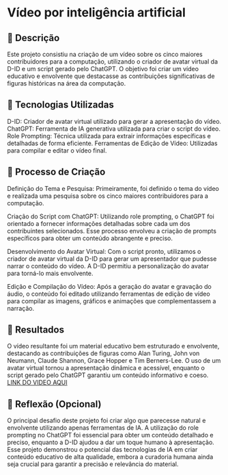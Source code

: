 # Vídeo por inteligência artificial

## 📒 Descrição
Este projeto consistiu na criação de um vídeo sobre os cinco maiores contribuidores para a computação, utilizando o criador de avatar virtual da D-ID e um script gerado pelo ChatGPT. O objetivo foi criar um vídeo educativo e envolvente que destacasse as contribuições significativas de figuras históricas na área da computação.

## 🤖 Tecnologias Utilizadas
D-ID: Criador de avatar virtual utilizado para gerar a apresentação do vídeo.
ChatGPT: Ferramenta de IA generativa utilizada para criar o script do vídeo.
Role Prompting: Técnica utilizada para extrair informações específicas e detalhadas de forma eficiente.
Ferramentas de Edição de Vídeo: Utilizadas para compilar e editar o vídeo final.

## 🧐 Processo de Criação
Definição do Tema e Pesquisa: Primeiramente, foi definido o tema do vídeo e realizada uma pesquisa sobre os cinco maiores contribuidores para a computação.

Criação do Script com ChatGPT: Utilizando role prompting, o ChatGPT foi orientado a fornecer informações detalhadas sobre cada um dos contribuintes selecionados. Esse processo envolveu a criação de prompts específicos para obter um conteúdo abrangente e preciso.

Desenvolvimento do Avatar Virtual: Com o script pronto, utilizamos o criador de avatar virtual da D-ID para gerar um apresentador que pudesse narrar o conteúdo do vídeo. A D-ID permitiu a personalização do avatar para torná-lo mais envolvente.

Edição e Compilação do Vídeo: Após a geração do avatar e gravação do áudio, o conteúdo foi editado utilizando ferramentas de edição de vídeo para compilar as imagens, gráficos e animações que complementassem a narração.

## 🚀 Resultados
O vídeo resultante foi um material educativo bem estruturado e envolvente, destacando as contribuições de figuras como Alan Turing, John von Neumann, Claude Shannon, Grace Hopper e Tim Berners-Lee. O uso de um avatar virtual tornou a apresentação dinâmica e acessível, enquanto o script gerado pelo ChatGPT garantiu um conteúdo informativo e coeso.
[LINK DO VIDEO AQUI]([http://dev.nodeca.com](https://studio.d-id.com/share?id=52589d402c3083a60180043dff0ede69&utm_source=copy))

## 💭 Reflexão (Opcional)
O principal desafio deste projeto foi criar algo que parecesse natural e envolvente utilizando apenas ferramentas de IA. A utilização do role prompting no ChatGPT foi essencial para obter um conteúdo detalhado e preciso, enquanto a D-ID ajudou a dar um toque humano à apresentação. Esse projeto demonstrou o potencial das tecnologias de IA em criar conteúdo educativo de alta qualidade, embora a curadoria humana ainda seja crucial para garantir a precisão e relevância do material.
